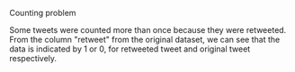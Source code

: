 Counting problem

Some tweets were counted more than once because they were retweeted. From the column "retweet" from the original dataset, we can see that the data is indicated by 1 or 0, for retweeted tweet and original tweet respectively.